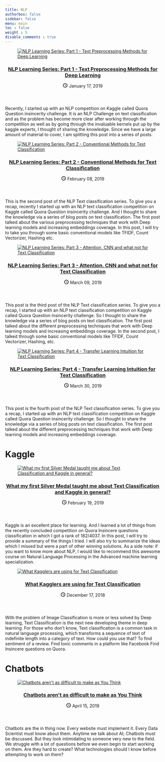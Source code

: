 ```yaml
---
title: NLP
authorbox: false
sidebar: false
menu: main
toc : false
weight : 5
disable_comments : true
---
```


<div class="wrapper flex">
<div class="primary">
<main class="main list" role="main">

<article class="list__item post">
	<figure class="list__thumbnail">
		<a href="https://mlwhiz.com/blog/2019/01/17/deeplearning_nlp_preprocess/">
			<img src="/images/text_processing_flow_1.png" alt="NLP  Learning Series: Part 1 - Text Preprocessing Methods for Deep Learning" />
		</a>
	</figure>
	<header class="list__header">
		<h3 class="list__title post__title ">
			<a href="/blog/2019/01/17/deeplearning_nlp_preprocess/" rel="bookmark">
			NLP  Learning Series: Part 1 - Text Preprocessing Methods for Deep Learning
			</a>
		</h3>
		<div class="list__meta meta">
<div class="meta__item-datetime meta__item">
	<svg class="meta__icon icon icon-time" width="16" height="14" viewBox="0 0 30 28"><path d="M15 0C7 0 1 6 1 14s6 14 14 14 14-6 14-14S23 0 15 0zm0 25C9 25 4 20 4 14S9 3 15 3s11 5 11 11-5 11-11 11zm1-18h-2v8.4l6.8 4.4L22 18l-6-3.8V7z"/></svg>
	<time class="meta__text" datetime="2019-01-17T00:00:00">January 17, 2019</time>
</div>
</div>
	</header>
	<div class="content list__excerpt post__content clearfix">
		Recently, I started up with an NLP competition on Kaggle called Quora Question insincerity challenge. It is an NLP Challenge on text classification and as the problem has become more clear after working through the competition as well as by going through the invaluable kernels put up by the kaggle experts, I thought of sharing the knowledge.
Since we have a large amount of material to cover, I am splitting this post into a series of posts.
	</div>
</article>

<article class="list__item post">
	<figure class="list__thumbnail">
		<a href="https://mlwhiz.com/blog/2019/02/08/deeplearning_nlp_conventional_methods/">
			<img src="/images/tfidf.png" alt="NLP  Learning Series: Part 2 - Conventional Methods for Text Classification" />
		</a>
	</figure>
	<header class="list__header">
		<h3 class="list__title post__title ">
			<a href="/blog/2019/02/08/deeplearning_nlp_conventional_methods/" rel="bookmark">
			NLP  Learning Series: Part 2 - Conventional Methods for Text Classification
			</a>
		</h3>
		<div class="list__meta meta">
<div class="meta__item-datetime meta__item">
	<svg class="meta__icon icon icon-time" width="16" height="14" viewBox="0 0 30 28"><path d="M15 0C7 0 1 6 1 14s6 14 14 14 14-6 14-14S23 0 15 0zm0 25C9 25 4 20 4 14S9 3 15 3s11 5 11 11-5 11-11 11zm1-18h-2v8.4l6.8 4.4L22 18l-6-3.8V7z"/></svg>
	<time class="meta__text" datetime="2019-02-08T00:00:00">February 08, 2019</time>
</div>
</div>
	</header>
	<div class="content list__excerpt post__content clearfix">
		This is the second post of the NLP Text classification series. To give you a recap, recently I started up with an NLP text classification competition on Kaggle called Quora Question insincerity challenge. And I thought to share the knowledge via a series of blog posts on text classification. The first post talked about the various preprocessing techniques that work with Deep learning models and increasing embeddings coverage. In this post, I will try to take you through some basic conventional models like TFIDF, Count Vectorizer, Hashing etc.
	</div>
</article>


<article class="list__item post">
	<figure class="list__thumbnail">
		<a href="https://mlwhiz.com/blog/2019/03/09/deeplearning_architectures_text_classification/">
			<img src="/images/birnn.png" alt="NLP  Learning Series: Part 3 - Attention, CNN and what not for Text Classification" />
		</a>
	</figure>
	<header class="list__header">
		<h3 class="list__title post__title ">
			<a href="/blog/2019/03/09/deeplearning_architectures_text_classification/" rel="bookmark">
			NLP  Learning Series: Part 3 - Attention, CNN and what not for Text Classification
			</a>
		</h3>
		<div class="list__meta meta">
<div class="meta__item-datetime meta__item">
	<svg class="meta__icon icon icon-time" width="16" height="14" viewBox="0 0 30 28"><path d="M15 0C7 0 1 6 1 14s6 14 14 14 14-6 14-14S23 0 15 0zm0 25C9 25 4 20 4 14S9 3 15 3s11 5 11 11-5 11-11 11zm1-18h-2v8.4l6.8 4.4L22 18l-6-3.8V7z"/></svg>
	<time class="meta__text" datetime="2019-03-09T00:00:00">March 09, 2019</time>
</div>
</div>
	</header>
	<div class="content list__excerpt post__content clearfix">
		This post is the third post of the NLP Text classification series. To give you a recap, I started up with an NLP text classification competition on Kaggle called Quora Question insincerity challenge. So I thought to share the knowledge via a series of blog posts on text classification. The first post talked about the different preprocessing techniques that work with Deep learning models and increasing embeddings coverage. In the second post, I talked through some basic conventional models like TFIDF, Count Vectorizer, Hashing, etc.
	</div>
</article>

<article class="list__item post">
	<figure class="list__thumbnail">
		<a href="https://mlwhiz.com/blog/2019/03/30/transfer_learning_text_classification/">
			<img src="/images/nlp_tl/spiderman.jpeg" alt="NLP  Learning Series: Part 4 - Transfer Learning Intuition for Text Classification" />
		</a>
	</figure>
	<header class="list__header">
		<h3 class="list__title post__title ">
			<a href="/blog/2019/03/30/transfer_learning_text_classification/" rel="bookmark">
			NLP  Learning Series: Part 4 - Transfer Learning Intuition for Text Classification
			</a>
		</h3>
		<div class="list__meta meta">
<div class="meta__item-datetime meta__item">
	<svg class="meta__icon icon icon-time" width="16" height="14" viewBox="0 0 30 28"><path d="M15 0C7 0 1 6 1 14s6 14 14 14 14-6 14-14S23 0 15 0zm0 25C9 25 4 20 4 14S9 3 15 3s11 5 11 11-5 11-11 11zm1-18h-2v8.4l6.8 4.4L22 18l-6-3.8V7z"/></svg>
	<time class="meta__text" datetime="2019-03-30T00:00:00">March 30, 2019</time>
</div>
</div>
	</header>
	<div class="content list__excerpt post__content clearfix">
		This post is the fourth post of the NLP Text classification series. To give you a recap, I started up with an NLP text classification competition on Kaggle called Quora Question insincerity challenge. So I thought to share the knowledge via a series of blog posts on text classification. The first post talked about the different preprocessing techniques that work with Deep learning models and increasing embeddings coverage.
	</div>
</article>

</main>
</div>
</div>

# Kaggle


<div class="wrapper flex">
<div class="primary">
<main class="main list" role="main">

<article class="list__item post">
	<figure class="list__thumbnail">
		<a href="https://mlwhiz.com/blog/2019/02/19/siver_medal_kaggle_learnings/">
			<img src="/images/silver/CV_vs_LB.png" alt="What my first Silver Medal taught me about Text Classification and Kaggle in general?" />
		</a>
	</figure>
	<header class="list__header">
		<h3 class="list__title post__title ">
			<a href="/blog/2019/02/19/siver_medal_kaggle_learnings/" rel="bookmark">
			What my first Silver Medal taught me about Text Classification and Kaggle in general?
			</a>
		</h3>
		<div class="list__meta meta">
<div class="meta__item-datetime meta__item">
	<svg class="meta__icon icon icon-time" width="16" height="14" viewBox="0 0 30 28"><path d="M15 0C7 0 1 6 1 14s6 14 14 14 14-6 14-14S23 0 15 0zm0 25C9 25 4 20 4 14S9 3 15 3s11 5 11 11-5 11-11 11zm1-18h-2v8.4l6.8 4.4L22 18l-6-3.8V7z"/></svg>
	<time class="meta__text" datetime="2019-02-19T00:00:00">February 19, 2019</time>
</div>
</div>
	</header>
	<div class="content list__excerpt post__content clearfix">
		Kaggle is an excellent place for learning. And I learned a lot of things from the recently concluded competition on Quora Insincere questions classification in which I got a rank of 182/4037. In this post, I will try to provide a summary of the things I tried. I will also try to summarize the ideas which I missed but were a part of other winning solutions.
As a side note: if you want to know more about NLP, I would like to recommend this awesome course on Natural Language Processing in the Advanced machine learning specialization.
	</div>
</article>

<article class="list__item post">
	<figure class="list__thumbnail">
		<a href="https://mlwhiz.com/blog/2018/12/17/text_classification/">
			<img src="/images/text_convolution.png" alt="What Kagglers are using for Text Classification" />
		</a>
	</figure>
	<header class="list__header">
		<h3 class="list__title post__title ">
			<a href="/blog/2018/12/17/text_classification/" rel="bookmark">
			What Kagglers are using for Text Classification
			</a>
		</h3>
		<div class="list__meta meta">
<div class="meta__item-datetime meta__item">
	<svg class="meta__icon icon icon-time" width="16" height="14" viewBox="0 0 30 28"><path d="M15 0C7 0 1 6 1 14s6 14 14 14 14-6 14-14S23 0 15 0zm0 25C9 25 4 20 4 14S9 3 15 3s11 5 11 11-5 11-11 11zm1-18h-2v8.4l6.8 4.4L22 18l-6-3.8V7z"/></svg>
	<time class="meta__text" datetime="2018-12-17T00:00:00">December 17, 2018</time>
</div>
</div>
	</header>
	<div class="content list__excerpt post__content clearfix">
		With the problem of Image Classification is more or less solved by Deep learning, Text Classification is the next new developing theme in deep learning. For those who don&rsquo;t know, Text classification is a common task in natural language processing, which transforms a sequence of text of indefinite length into a category of text. How could you use that?
 To find sentiment of a review. Find toxic comments in a platform like Facebook Find Insincere questions on Quora.
	</div>
</article>

</main>
</div>
</div>

# Chatbots

<div class="wrapper flex">
<div class="primary">
<main class="main list" role="main">

<article class="list__item post">
	<figure class="list__thumbnail">
		<a href="https://mlwhiz.com/blog/2019/04/15/chatbot/">
			<img src="/images/chatbot/dvader.jpeg" alt="Chatbots  aren&#39;t as difficult to make as You Think" />
		</a>
	</figure>
	<header class="list__header">
		<h3 class="list__title post__title ">
			<a href="/blog/2019/04/15/chatbot/" rel="bookmark">
			Chatbots  aren&#39;t as difficult to make as You Think
			</a>
		</h3>
		<div class="list__meta meta">
<div class="meta__item-datetime meta__item">
	<svg class="meta__icon icon icon-time" width="16" height="14" viewBox="0 0 30 28"><path d="M15 0C7 0 1 6 1 14s6 14 14 14 14-6 14-14S23 0 15 0zm0 25C9 25 4 20 4 14S9 3 15 3s11 5 11 11-5 11-11 11zm1-18h-2v8.4l6.8 4.4L22 18l-6-3.8V7z"/></svg>
	<time class="meta__text" datetime="2019-04-15T00:00:00">April 15, 2019</time>
</div>
</div>
	</header>
	<div class="content list__excerpt post__content clearfix">
		Chatbots are the in thing now. Every website must implement it. Every Data Scientist must know about them. Anytime we talk about AI; Chatbots must be discussed. But they look intimidating to someone very new to the field. We struggle with a lot of questions before we even begin to start working on them. Are they hard to create? What technologies should I know before attempting to work on them?
	</div>
</article>

</main>
</div>
</div>
